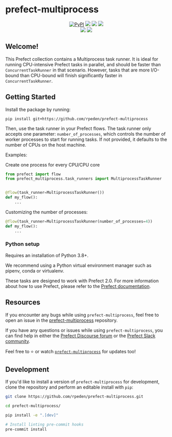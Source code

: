 # prefect-multiprocess

<p align="center">
    <a href="https://pypi.python.org/pypi/prefect-multiprocess/" alt="PyPI version">
        <img alt="PyPI" src="https://img.shields.io/pypi/v/prefect-multiprocess?color=0052FF&labelColor=090422"></a>
    <a href="https://github.com/rpeden/prefect-multiprocess/" alt="Stars">
        <img src="https://img.shields.io/github/stars/rpeden/prefect-multiprocess?color=0052FF&labelColor=090422" /></a>
    <a href="https://pepy.tech/badge/prefect-multiprocess/" alt="Downloads">
        <img src="https://img.shields.io/pypi/dm/prefect-multiprocess?color=0052FF&labelColor=090422" /></a>
    <a href="https://github.com/rpeden/prefect-multiprocess/pulse" alt="Activity">
        <img src="https://img.shields.io/github/commit-activity/m/rpeden/prefect-multiprocess?color=0052FF&labelColor=090422" /></a>
    <br>
    <a href="https://prefect-community.slack.com" alt="Slack">
        <img src="https://img.shields.io/badge/slack-join_community-red.svg?color=0052FF&labelColor=090422&logo=slack" /></a>
    <a href="https://discourse.prefect.io/" alt="Discourse">
        <img src="https://img.shields.io/badge/discourse-browse_forum-red.svg?color=0052FF&labelColor=090422&logo=discourse" /></a>
</p>

## Welcome!

This Prefect collection contains a Multiprocess task runner. It is ideal for running CPU-intensive Prefect tasks in parallel, and should be faster than `ConcurrentTaskRunner` in that scenario. However, tasks that are more I/O-bound than CPU-bound will finish significantly faster in `ConcurrentTaskRunner`.

## Getting Started

Install the package by running:
```
pip install git+https://github.com/rpeden/prefect-multiprocess
```

Then, use the task runner in your Prefect flows. The task runner only accepts one parameter: `number_of_processes`, which controls the number of worker processes to start for running tasks. If not provided, it defaults to the number of CPUs on the host machine.

Examples:

Create one process for every CPU/CPU core
```python
from prefect import flow
from prefect_multiprocess.task_runners import MultiprocessTaskRunner


@flow(task_runner=MultiprocessTaskRunner())
def my_flow():
    ...
```

Customizing the number of processes:
```python
@flow(task_runner=MultiprocessTaskRunner(number_of_processes=4))
def my_flow():
    ...
```

### Python setup

Requires an installation of Python 3.8+.

We recommend using a Python virtual environment manager such as pipenv, conda or virtualenv.

These tasks are designed to work with Prefect 2.0. For more information about how to use Prefect, please refer to the [Prefect documentation](https://orion-docs.prefect.io/).

## Resources

If you encounter any bugs while using `prefect-multiprocess`, feel free to open an issue in the [prefect-multiprocess](https://github.com/rpeden/prefect-multiprocess) repository.

If you have any questions or issues while using `prefect-multiprocess`, you can find help in either the [Prefect Discourse forum](https://discourse.prefect.io/) or the [Prefect Slack community](https://prefect.io/slack).

Feel free to ⭐️ or watch [`prefect-multiprocess`](https://github.com/rpeden/prefect-multiprocess) for updates too!

## Development

If you'd like to install a version of `prefect-multiprocess` for development, clone the repository and perform an editable install with `pip`:

```bash
git clone https://github.com/rpeden/prefect-multiprocess.git

cd prefect-multiprocess/

pip install -e ".[dev]"

# Install linting pre-commit hooks
pre-commit install
```
